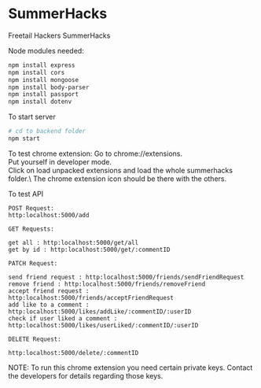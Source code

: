 # SummerHacks
Freetail Hackers SummerHacks

Node modules needed:
```bash
npm install express
npm install cors
npm install mongoose
npm install body-parser
npm install passport
npm install dotenv
```
To start server

```bash
# cd to backend folder
npm start
```

To test chrome extension:
Go to chrome://extensions.\
Put yourself in developer mode.\
Click on load unpacked extensions and load the whole summerhacks folder.\ 
The chrome extension icon should be there with the others.

To test API
```
POST Request: 
http:localhost:5000/add

GET Requests:

get all : http:localhost:5000/get/all
get by id : http:localhost:5000/get/:commentID

PATCH Request: 

send friend request : http:localhost:5000/friends/sendFriendRequest
remove friend : http:localhost:5000/friends/removeFriend 
accept friend request : http:localhost:5000/friends/acceptFriendRequest
add like to a comment : http:localhost:5000/likes/addLike/:commentID/:userID 
check if user liked a comment : http:localhost:5000/likes/userLiked/:commentID/:userID 

DELETE Request:

http:localhost:5000/delete/:commentID
```

NOTE: To run this chrome extension you need certain private keys. Contact the developers for details regarding those keys.

